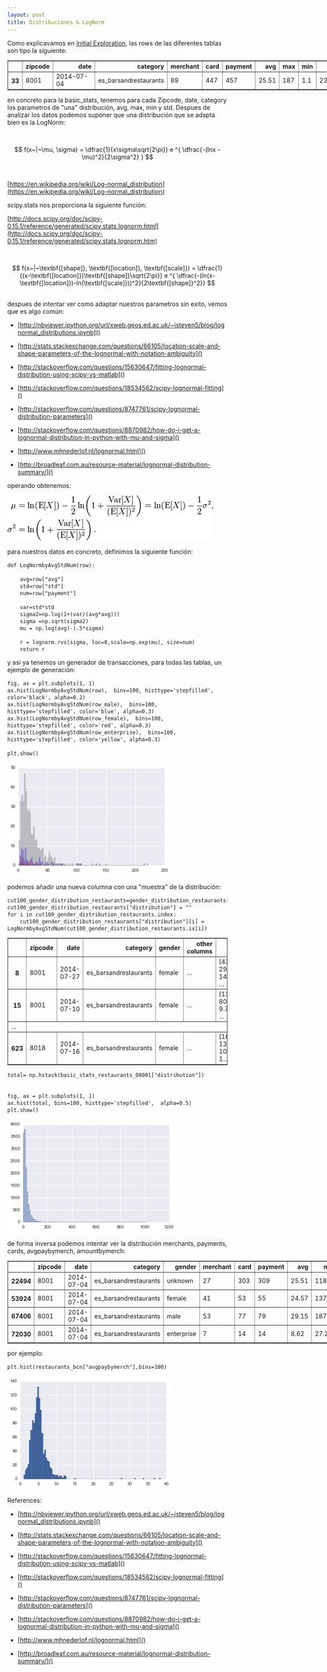 ```yaml
---
layout: post
title: Distribuciones & LogNorm
---
```


Como explicavamos en [Initial Exploration](/2015/07/11/Initial-Exploration/), las rows de las diferentes tablas son tipo la siguiente:

<div>
<table border="1" class="dataframe" style="width:800px">
  <thead>
    <tr style="text-align: right;">
      <th></th>
      <th>zipcode</th>
      <th>date</th>
      <th>category</th>
      <th>merchant</th>
      <th>card</th>
      <th>payment</th>
      <th>avg</th>
      <th>max</th>
      <th>min</th>
      <th>std</th>
    </tr>
  </thead>
  <tbody>
    <tr>
      <th>33</th>
      <td>8001</td>
      <td>2014-07-04</td>
      <td>es_barsandrestaurants</td>
      <td>89</td>
      <td>447</td>
      <td>457</td>
      <td>25.51</td>
      <td>187</td>
      <td>1.1</td>
      <td>23.913212</td>
    </tr>
  </tbody>
</table>
</div>

en concreto para la basic_stats, tenemos para cada Zipcode, date, category los parametros de "una" distribución, avg, max, min y std. Despues de analizar los datos podemos suponer que una distribución que se adapta bien es la LogNorm:


<br/>

$$ f(x~|~\mu, \sigma) = \dfrac{1}{x\sigma\sqrt{2\pi}} e ^{ \dfrac{-(lnx - \mu)^2}{2\sigma^2} } $$


<br/>

[https://en.wikipedia.org/wiki/Log-normal_distribution](https://en.wikipedia.org/wiki/Log-normal_distribution)

scipy.stats nos proporciona la siguiente función:


[http://docs.scipy.org/doc/scipy-0.15.1/reference/generated/scipy.stats.lognorm.html](http://docs.scipy.org/doc/scipy-0.15.1/reference/generated/scipy.stats.lognorm.htm)

<br/>

$$ f(x~|~\textbf{[shape]}, \textbf{[location]}, \textbf{[scale]}) = \dfrac{1}{(x-\textbf{[location]})\textbf{[shape]}\sqrt{2\pi}} e ^{ \dfrac{-(ln(x-\textbf{[location]})-ln(\textbf{[scale]}))^2}{2\textbf{[shape]}^2}} $$

<br/>
despues de intentar ver como adaptar nuestros parametros sin exito, vemos que es algo común:

- [http://nbviewer.ipython.org/url/xweb.geos.ed.ac.uk/~jsteven5/blog/lognormal_distributions.ipynb]()

- [http://stats.stackexchange.com/questions/66105/location-scale-and-shape-parameters-of-the-lognormal-with-notation-ambiguity]()

- [http://stackoverflow.com/questions/15630647/fitting-lognormal-distribution-using-scipy-vs-matlab]()

- [http://stackoverflow.com/questions/18534562/scipy-lognormal-fitting]()

- [http://stackoverflow.com/questions/8747761/scipy-lognormal-distribution-parameters]()

- [http://stackoverflow.com/questions/8870982/how-do-i-get-a-lognormal-distribution-in-python-with-mu-and-sigma]()

- [http://www.mhnederlof.nl/lognormal.html]()

- [http://broadleaf.com.au/resource-material/lognormal-distribution-summary/]()

operando obtenemos:

![png](/assets/2015-07-13-LogNorm/mu_sigma.png)

para nuestros datos en concreto, definimos la siguiente función:


    def LogNormbyAvgStdNum(row):
        
        avg=row["avg"]
        std=row["std"]
        num=row["payment"]
    
        var=std*std
        sigma2=np.log(1+(var/(avg*avg)))
        sigma =np.sqrt(sigma2)
        mu = np.log(avg)-(.5*sigma)
        
        r = lognorm.rvs(sigma, loc=0,scale=np.exp(mu), size=num)
        return r


y asi ya tenemos un generador de transacciones, para todas las tablas, un ejemplo de generación:

    fig, ax = plt.subplots(1, 1)
    ax.hist(LogNormbyAvgStdNum(row),  bins=100, histtype='stepfilled', color='black', alpha=0.2)
    ax.hist(LogNormbyAvgStdNum(row_male),  bins=100, histtype='stepfilled', color='blue', alpha=0.3)
    ax.hist(LogNormbyAvgStdNum(row_female),  bins=100, histtype='stepfilled', color='red', alpha=0.3)
    ax.hist(LogNormbyAvgStdNum(row_enterprise),  bins=100, histtype='stepfilled', color='yellow', alpha=0.3)
    
    plt.show()


![png](/assets/2015-07-13-LogNorm/output_4_0.png)

podemos añadir una nueva columna con una "muestra" de la distribución:
    
    cut100_gender_distribution_restaurants=gender_distribution_restaurants[:100]
    cut100_gender_distribution_restaurants["distribution"] = ""
    for i in cut100_gender_distribution_restaurants.index:
        cut100_gender_distribution_restaurants["distribution"][i] = LogNormbyAvgStdNum(cut100_gender_distribution_restaurants.ix[i])

<div>
<table border="1" class="dataframe">
  <thead>
    <tr style="text-align: right;">
      <th></th>
      <th>zipcode</th>
      <th>date</th>
      <th>category</th>
      <th>gender</th>
      <th>other columns</th>
      <th>distribution</th>
    </tr>
  </thead>
  <tbody>
    <tr>
      <th>8</th>
      <td>8001</td>
      <td>2014-07-27</td>
      <td>es_barsandrestaurants</td>
      <td>female</td>
      <td>...</td>
     <td>[43.1818628059, 29.9470395686, 14.3600232708, ...</td>
    </tr>
    <tr>
      <th>15</th>
      <td>8001</td>
      <td>2014-07-10</td>
      <td>es_barsandrestaurants</td>
      <td>female</td>
		 <td>...</td>
      <td>[13.1878541979, 80.1620829974, 9.70680394996, ...</td>
    </tr>
    <tr>
    	<td>
      ...
      </td>
    </tr>
       <tr>
      <th>623</th>
      <td>8018</td>
      <td>2014-07-16</td>
      <td>es_barsandrestaurants</td>
      <td>female</td>
      <td>...</td>
		<td>[16.2716453202, 13.056585559, 10.8981710228, 1...</td>
    </tr>
  </tbody>
</table>
</div>


    total= np.hstack(basic_stats_restaurants_08001["distribution"])


    fig, ax = plt.subplots(1, 1)
    ax.hist(total, bins=100, histtype='stepfilled',  alpha=0.5)
    plt.show()


![png](/assets/2015-07-13-LogNorm/output_15_0.png)

de forma inversa podemos intentar ver la distribución merchants, payments, cards, avgpaybymerch, amountbymerch:

<div>
<table border="1" class="dataframe" style="width:800px">
  <thead>
    <tr style="text-align: right;">
      <th></th>
      <th>zipcode</th>
      <th>date</th>
      <th>category</th>
      <th>gender</th>
      <th>merchant</th>
      <th>card</th>
      <th>payment</th>
      <th>avg</th>
      <th>max</th>
      <th>min</th>
      <th>std</th>
    </tr>
  </thead>
  <tbody>
    <tr>
      <th>22494</th>
      <td>8001</td>
      <td>2014-07-04</td>
      <td>es_barsandrestaurants</td>
      <td>unknown</td>
      <td>27</td>
      <td>303</td>
      <td>309</td>
      <td>25.51</td>
      <td>118.75</td>
      <td>1.1</td>
      <td>19.952131</td>
    </tr>
    <tr>
      <th>53924</th>
      <td>8001</td>
      <td>2014-07-04</td>
      <td>es_barsandrestaurants</td>
      <td>female</td>
      <td>41</td>
      <td>53</td>
      <td>55</td>
      <td>24.57</td>
      <td>137.60</td>
      <td>3.0</td>
      <td>22.800214</td>
    </tr>
    <tr>
      <th>67406</th>
      <td>8001</td>
      <td>2014-07-04</td>
      <td>es_barsandrestaurants</td>
      <td>male</td>
      <td>53</td>
      <td>77</td>
      <td>79</td>
      <td>29.15</td>
      <td>187.00</td>
      <td>3.0</td>
      <td>36.303650</td>
    </tr>
    <tr>
      <th>72030</th>
      <td>8001</td>
      <td>2014-07-04</td>
      <td>es_barsandrestaurants</td>
      <td>enterprise</td>
      <td>7</td>
      <td>14</td>
      <td>14</td>
      <td>8.62</td>
      <td>27.25</td>
      <td>1.6</td>
      <td>6.107891</td>
    </tr>
  </tbody>
</table>
</div>

por ejemplo:


	plt.hist(restaurants_bcn["avgpaybymerch"],bins=100)


![png](/assets/2015-07-13-LogNorm/hist_avgpaybymerch.png)



References:

- [http://nbviewer.ipython.org/url/xweb.geos.ed.ac.uk/~jsteven5/blog/lognormal_distributions.ipynb]()

- [http://stats.stackexchange.com/questions/66105/location-scale-and-shape-parameters-of-the-lognormal-with-notation-ambiguity]()

- [http://stackoverflow.com/questions/15630647/fitting-lognormal-distribution-using-scipy-vs-matlab]()

- [http://stackoverflow.com/questions/18534562/scipy-lognormal-fitting]()

- [http://stackoverflow.com/questions/8747761/scipy-lognormal-distribution-parameters]()

- [http://stackoverflow.com/questions/8870982/how-do-i-get-a-lognormal-distribution-in-python-with-mu-and-sigma]()

- [http://www.mhnederlof.nl/lognormal.html]()

- [http://broadleaf.com.au/resource-material/lognormal-distribution-summary/]()


    
